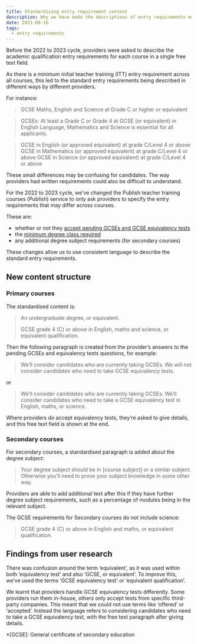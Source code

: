 ```yaml
---
title: Standardising entry requirement content
description: Why we have made the descriptions of entry requirements more consistent
date: 2021-08-16
tags:
  - entry requirements
---
```


Before the 2022 to 2023 cycle, providers were asked to describe the academic qualification entry requirements for each course in a single free text field.

As there is a minimum initial teacher training (ITT) entry requirement across all courses, this led to the standard entry requirements being described in different ways by different providers.

For instance:

> GCSE Maths, English and Science at Grade C or higher or equivalent

> GCSEs: At least a Grade C or Grade 4 at GCSE (or equivalent) in English Language, Mathematics and Science is essential for all applicants.

> GCSE in English (or approved equivalent) at grade C/Level 4 or above GCSE in Mathematics (or approved equivalent) at grade C/Level 4 or above GCSE in Science (or approved equivalent) at grade C/Level 4 or above

These small differences may be confusing for candidates. The way providers had written requirements could also be difficult to understand.

For the 2022 to 2023 cycle, we’ve changed the Publish teacher training courses (Publish) service to only ask providers to specify the entry requirements that may differ across courses.

These are:

- whether or not they [accept pending GCSEs and GCSE equivalency tests](/publish-teacher-training-courses/pending-gcses-equivalency-tests/)
- the [minimum degree class required](/publish-teacher-training-courses/degree-entry-requirements/)
- any additional degree subject requirements (for secondary courses)

These changes allow us to use consistent language to describe the standard entry requirements.

## New content structure

### Primary courses

The standardised content is:

> An undergraduate degree, or equivalent.
>
> GCSE grade 4 (&#8203;C) or above in English, maths and science, or equivalent qualification.

Then the following paragraph is created from the provider’s answers to the pending GCSEs and equivalency tests questions, for example:

> We’ll consider candidates who are currently taking GCSEs. We will not consider candidates who need to take GCSE equivalency tests.

or

> We’ll consider candidates who are currently taking GCSEs. We’ll consider candidates who need to take a GCSE equivalency test in English, maths, or science.

Where providers do accept equivalency tests, they’re asked to give details, and this free text field is shown at the end.

### Secondary courses

For secondary courses, a standardised paragraph is added about the degree subject:

> Your degree subject should be in [course subject] or a similar subject. Otherwise you’ll need to prove your subject knowledge in some other way.

Providers are able to add additional text after this if they have further degree subject requirements, such as a percentage of modules being in the relevant subject.

The GCSE requirements for Secondary courses do not include science:

> GCSE grade 4 (&#8203;C) or above in English and maths, or equivalent qualification.

## Findings from user research

There was confusion around the term ‘equivalent’, as it was used within both ‘equivalency test’ and also ‘GCSE, or equivalent’. To improve this, we’ve used the terms ‘GCSE equivalency test’ or ‘equivalent qualification’.

We learnt that providers handle GCSE equivalency tests differently. Some providers run them in-house, others only accept tests from specific third-party companies. This meant that we could not use terms like ‘offered’ or ‘accepted’. Instead the language refers to considering candidates who need to take a GCSE equivalency test, with the free text paragraph after giving details.

*[GCSE]: General certificate of secondary education

